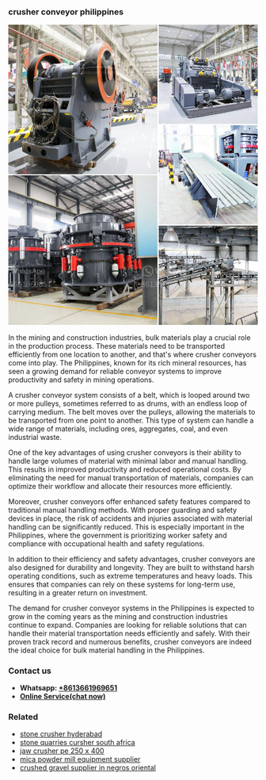 <h3>crusher conveyor philippines</h3><img src='1708332700.jpg' alt=''><p>In the mining and construction industries, bulk materials play a crucial role in the production process. These materials need to be transported efficiently from one location to another, and that's where crusher conveyors come into play. The Philippines, known for its rich mineral resources, has seen a growing demand for reliable conveyor systems to improve productivity and safety in mining operations.</p><p>A crusher conveyor system consists of a belt, which is looped around two or more pulleys, sometimes referred to as drums, with an endless loop of carrying medium. The belt moves over the pulleys, allowing the materials to be transported from one point to another. This type of system can handle a wide range of materials, including ores, aggregates, coal, and even industrial waste.</p><p>One of the key advantages of using crusher conveyors is their ability to handle large volumes of material with minimal labor and manual handling. This results in improved productivity and reduced operational costs. By eliminating the need for manual transportation of materials, companies can optimize their workflow and allocate their resources more efficiently.</p><p>Moreover, crusher conveyors offer enhanced safety features compared to traditional manual handling methods. With proper guarding and safety devices in place, the risk of accidents and injuries associated with material handling can be significantly reduced. This is especially important in the Philippines, where the government is prioritizing worker safety and compliance with occupational health and safety regulations.</p><p>In addition to their efficiency and safety advantages, crusher conveyors are also designed for durability and longevity. They are built to withstand harsh operating conditions, such as extreme temperatures and heavy loads. This ensures that companies can rely on these systems for long-term use, resulting in a greater return on investment.</p><p>The demand for crusher conveyor systems in the Philippines is expected to grow in the coming years as the mining and construction industries continue to expand. Companies are looking for reliable solutions that can handle their material transportation needs efficiently and safely. With their proven track record and numerous benefits, crusher conveyors are indeed the ideal choice for bulk material handling in the Philippines.</p><h3>Contact us</h3><ul><li><strong>Whatsapp:&nbsp;<a href="https://wa.me/8613661969651">+8613661969651</a></strong></li><li><a href="https://swt.shibang-china.com/?git&amp;zhl&amp;crusher conveyor philippines"><strong>Online Service(chat now)</strong></a></li></ul><h3>Related</h3><ul><li><a href='stone crusher hyderabad.md'>stone crusher hyderabad</a></li><li><a href='stone quarries cursher south africa.md'>stone quarries cursher south africa</a></li><li><a href='jaw crusher pe 250 x 400.md'>jaw crusher pe 250 x 400</a></li><li><a href='mica powder mill equipment supplier.md'>mica powder mill equipment supplier</a></li><li><a href='crushed gravel supplier in negros oriental.md'>crushed gravel supplier in negros oriental</a></li></ul>